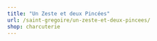 ```yaml
---
title: "Un Zeste et deux Pincées"
url: /saint-gregoire/un-zeste-et-deux-pincees/
shop: charcuterie
---
```

